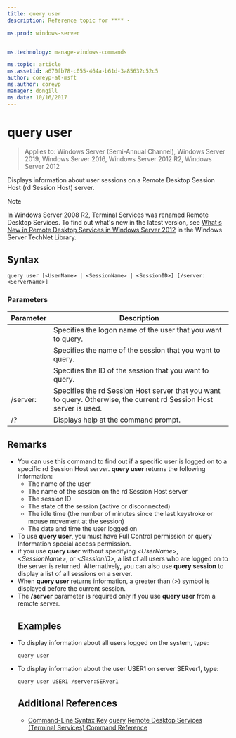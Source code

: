 ```yaml
---
title: query user
description: Reference topic for **** - 

ms.prod: windows-server


ms.technology: manage-windows-commands

ms.topic: article
ms.assetid: a670fb78-c055-464a-b61d-3a85632c52c5
author: coreyp-at-msft
ms.author: coreyp
manager: dongill
ms.date: 10/16/2017
---
```

# query user

> Applies to: Windows Server (Semi-Annual Channel), Windows Server 2019, Windows Server 2016, Windows Server 2012 R2, Windows Server 2012

Displays information about user sessions on a Remote Desktop Session Host (rd Session Host) server.

> [!NOTE]
> In Windows Server 2008 R2, Terminal Services was renamed Remote Desktop Services. To find out what's new in the latest version, see [What s New in Remote Desktop Services in Windows Server 2012](https://technet.microsoft.com/library/hh831527) in the Windows Server TechNet Library.
> ## Syntax
> ```
> query user [<UserName> | <SessionName> | <SessionID>] [/server:<ServerName>]
> ```
> ### Parameters
> 
> |      Parameter       |                                                     Description                                                     |
> |----------------------|---------------------------------------------------------------------------------------------------------------------|
> |      <UserName>      |                            Specifies the logon name of the user that you want to query.                             |
> |    <SessionName>     |                              Specifies the name of the session that you want to query.                              |
> |     <SessionID>      |                               Specifies the ID of the session that you want to query.                               |
> | /server:<ServerName> | Specifies the rd Session Host server that you want to query. Otherwise, the current rd Session Host server is used. |
> |          /?          |                                        Displays help at the command prompt.                                         |
> 
> ## Remarks
> - You can use this command to find out if a specific user is logged on to a specific rd Session Host server. **query user** returns the following information:
>   -   The name of the user
>   -   The name of the session on the rd Session Host server
>   -   The session ID
>   -   The state of the session (active or disconnected)
>   -   The idle time (the number of minutes since the last keystroke or mouse movement at the session)
>   -   The date and time the user logged on
> - To use **query user**, you must have Full Control permission or query Information special access permission.
> - if you use **query user** without specifying <*UserName*>, <*SessionName*>, or <*SessionID*>, a list of all users who are logged on to the server is returned. Alternatively, you can also use **query session** to display a list of all sessions on a server.
> - When **query user** returns information, a greater than (>) symbol is displayed before the current session.
> - The **/server** parameter is required only if you use **query user** from a remote server.
>   ## Examples
> - To display information about all users logged on the system, type:
>   ```
>   query user
>   ```
> - To display information about the user USER1 on server SERver1, type:
>   ```
>   query user USER1 /server:SERver1
>   ```
>   ## Additional References
>   - [Command-Line Syntax Key](command-line-syntax-key.md)
>   [query](query.md)
>   [Remote Desktop Services (Terminal Services) Command Reference](remote-desktop-services-terminal-services-command-reference.md)
